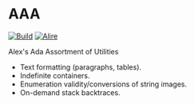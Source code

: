# AAA

[![Build](https://github.com/mosteo/aaa/workflows/Build/badge.svg)](https://github.com/mosteo/aaa/actions)
[![Alire](https://img.shields.io/endpoint?url=https://alire.ada.dev/badges/aaa.json)](https://alire.ada.dev/crates/aaa.html)


Alex's Ada Assortment of Utilities

- Text formatting (paragraphs, tables).
- Indefinite containers.
- Enumeration validity/conversions of string images.
- On-demand stack backtraces.
